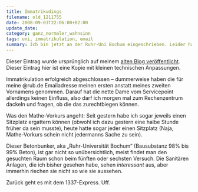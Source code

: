 ```yaml
---
title: Immatrikudings
filename: old_1211755
date: 2008-09-03T22:06:00+02:00
update_date:
category: ganz_normaler_wahnsinn
tags: uni, immatrikulation, email
summary: Ich bin jetzt an der Ruhr-Uni Bochum eingeschrieben. Leider haben die den falschen Namen für die E-Mail-Adresse verwendet.
---
```

Dieser Eintrag wurde ursprünglich auf meinem [alten Blog veröffentlicht](https://stu.blogger.de/stories/1211755/). Dieser Eintrag hier ist eine Kopie mit kleinen technischen Anpassungen.

Immatrikulation erfolgreich abgeschlossen – dummerweise haben die für meine @rub.de Emailadresse meinen ersten anstatt meines zweiten Vornamens genommen. Darauf hat die nette Dame vom Servicepoint allerdings keinen Einfluss, also darf ich morgen mal zum Rechenzentrum dackeln und fragen, ob die das zurechtbiegen können.

Was den Mathe-Vorkurs angeht: Seit gestern habe ich sogar jeweils einen Sitzplatz ergattern können (obwohl ich dazu gestern eine halbe Stunde früher da sein musste), heute hatte sogar jeder einen Sitzplatz (Naja, Mathe-Vorkurs schein nicht jedermanns Sache zu sein).

Dieser Betonbunker, aka „Ruhr-Universität Bochum“ (Bausubstanz 98% bis 99% Beton), ist gar nicht so unübersichtlich, meist findet man den gesuchten Raum schon beim fünften oder sechsten Versuch. Die Sanitären Anlagen, die ich bisher gesehen habe, sehen *interessant* aus, aber immerhin riechen sie nicht so wie sie aussehen.

Zurück geht es mit dem 1337-Express. Uff.
